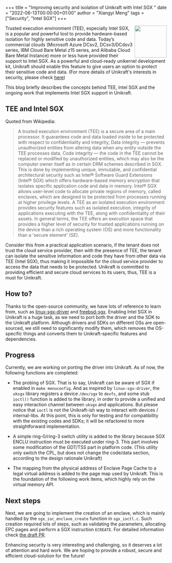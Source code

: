 +++
title = "Improving security and isolation of Unikraft with Intel SGX "
date = "2022-06-13T00:00:00+01:00"
author = "Xiangyi Meng"
tags = ["Security", "Intel SGX"]
+++

<img width="100px" src="https://summerofcode.withgoogle.com/assets/media/gsoc-2022-badge.svg" align="right" />

Trusted execution environment (TEE), especially Intel SGX, is a popular and powerful tool to provide hardware-based isolation for highly sensitive code and data. Today’s commercial clouds (Microsoft Azure DCsv2, DCsv3/DCdsv3 series, IBM Cloud Bare Metal z15 series, and Alibaba Cloud Bare Metal Instance) more or less have provided their support to Intel SGX. As a powerful and cloud-ready unikernel development kit, Unikraft should enable this feature to give users an option to protect their sensitive code and data. (For more details of Unikraft's interests in security, please check [here](https://github.com/unikraft/docs/blob/main/content/en/docs/features/security.md))

This blog briefly describes the concepts behind TEE, Intel SGX and the ongoing work that implements Intel SGX support in Unikraft.

## TEE and Intel SGX

Quoted from Wikipedia:
> A trusted execution environment (TEE) is a secure area of a main processor. It guarantees code and data loaded inside to be protected with respect to confidentiality and integrity, Data integrity — prevents unauthorized entities from altering data when any entity outside the TEE processes data, Code integrity — the code in the TEE cannot be replaced or modified by unauthorized entities, which may also be the computer owner itself as in certain DRM schemes described in SGX. This is done by implementing unique, immutable, and confidential architectural security such as Intel® Software Guard Extensions (Intel® SGX) which offers hardware-based memory encryption that isolates specific application code and data in memory. Intel® SGX allows user-level code to allocate private regions of memory, called enclaves, which are designed to be protected from processes running at higher privilege levels. A TEE as an isolated execution environment provides security features such as isolated execution, integrity of applications executing with the TEE, along with confidentiality of their assets. In general terms, the TEE offers an execution space that provides a higher level of security for trusted applications running on the device than a rich operating system (OS) and more functionality than a 'secure element' (SE).

Consider this from a practical application scenario, if the tenant does not trust the cloud service provider, then with the presence of TEE, the tenant can isolate the sensitive information and code they have from other data via TEE (Intel SGX), thus making it impossible for the cloud service provider to access the data that needs to be protected. 
Unikraft is committed to providing efficient and secure cloud services to its users, thus, TEE is a must for Unikraft.

## How to?

Thanks to the open-source community, we have lots of reference to learn from, such as [linux-sgx-driver](https://github.com/intel/linux-sgx-driver) and [freebsd-sgx](https://github.com/bukinr/freebsd-sgx). 
Enabling Intel SGX in Unikraft is a huge task, as we need to port both the driver and the SDK to the Unikraft platform. 
Although drivers and SDKs on different OSs are open-sourced, we still need to significantly modify them, which removes the OS-specific things and converts them to Unikraft-specific features and dependencies.

## Progress

Currently, we are working on porting the driver into Unikraft. As of now, the following functions are completed:

- The probing of SGX. 
That is to say, Unikraft can be aware of SGX if enabled in `make menuconfig`. 
And as inspired by `linux-sgx-driver`, the `uksgx` library registers a device `/dev/sgx` to `devfs`, and some stub `ioctl()` function is added to the library, in order to provide a unified and easy interaction channel between `uksgx` and applications. 
But please notice that `ioctl` is not the Unikraft-ish way to interact with devices / internal-libs. 
At this point, this is only for testing and for compatibility with the existing codes and SDKs; it will be refactored to more straightforward implementation.

- A simple ring-0/ring-3 switch utility is added to the library because SGX ENCLU instruction must be executed under ring-3. 
This part involves some modification of the GDT/TSS part in platform code. (This utility only switch the CPL, but does not change the code/data section, according to the design rationale Unikraft)

- The mapping from the physical address of Enclave Page Cache to a legal virtual address is added to the page map used by Unikraft. 
This is the foundation of the following work items, which highly rely on the virtual memory API.

## Next steps

Next, we are going to implement the creation of an enclave, which is mainly handled by the `sgx_ioc_enclave_create` function in `sgx_ioctl.c`. 
Such creation required lots of steps, such as validating the parameters, allocating EPC pages and perform a SGX instruction `ECREATE`. 
For detailed information check [the draft PR](https://github.com/unikraft/unikraft/pull/474).

Enhancing security is very interesting and challenging, so it deserves a lot of attention and hard work. 
We are hoping to provide a robust, secure and efficient cloud-solution for the future!